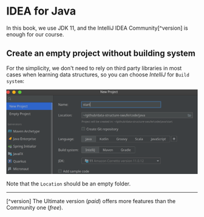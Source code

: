 # IDEA for Java
In this book, we use JDK 11, and the IntelliJ IDEA Community[^version] is enough for our course.

## Create an empty project without building system

For the simplicity, we don't need to rely on third party libraries in most cases when learning data structures, so you can choose *IntelliJ* for `Build system`:

<img src="img/idea.png">

Note that the `Location` should be an empty folder.

---
[^version] The Ultimate version (*paid*) offers more features than the Community one (*free*).